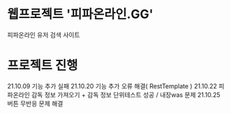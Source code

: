 # 웹프로젝트 '피파온라인.GG'
  피파온라인 유저 검색 사이트
  
# 프로젝트 진행
  21.10.09 기능 추가 실패
  21.10.20 기능 추가 오류 해결( RestTemplate )
  21.10.22 피파온라인 감독 정보 가져오기 + 감독 정보 단위테스트 성공 / 내장was 문제
  21.10.25 버튼 무반응 문제 해결
  
